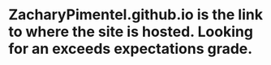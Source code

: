 # ZacharyPimentel.github.io is the link to where the site is hosted. Looking for an exceeds expectations grade.
